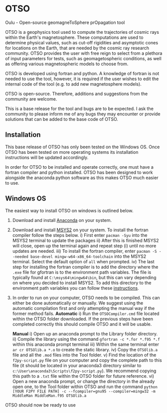 # OTSO
Oulu - Open-source geomagneToSphere prOpagation tool

OTSO is a geophysics tool used to compute the trajectories of cosmic rays within the Earth's magnetosphere. 
These computations are used to determine physical values, such as cut-off rigidities and asymptotic cones for locations on the Earth, 
that are needed by the cosmic ray research community.
OTSO provides the user with free reign to select from a plethora of input parameters for tests, such as geomagetospheric conditions, 
as well as offering various magnetospheric models to choose from. 

OTSO is developed using fortran and python. A knowledge of fortran is not needed to use the tool, however, it is required if the user wishes to edit the internal code of the tool (e.g. to add new magnetosphere models). 

OTSO is open-source. Therefore, additions and suggestions from the community are welcome. 

This is a base release for the tool and bugs are to be expected. I ask the community to please inform me of any bugs they may encounter or provide solutions that can be added to the base code of OTSO.

## Installation

This base release of OTSO has only been tested on the Windows OS.
Once OTSO has been tested on more operating systems its installation instructions will be updated accordingly.

In order for OTSO to be installed and operate correctly, one must have a fortran compiler and python installed.
OTSO has been designed to work alongside the anaconda python software as this makes OTSO much easier to use.

## Windows OS
The easiest way to install OTSO on windows is outlined below.

1) Download and install [Anaconda](https://www.anaconda.com/) on your system.

2) Download and install [MSYS2](https://www.msys2.org/) on your system. To install the fortran compiler follow the steps below.
   i) First enter `pacman -Syu` into the MSYS2 terminal to update the packages
   ii) After this is finished MSYS2 will close, open up the terminal again and repeat step (i) until no more updates are needed.
   iii) To install the fortran compiler, enter `pacman -S --needed base-devel mingw-w64-x86_64-toolchain` into the MSYS2 terminal. Select the default option of `all` when prompted.
   iv) The last step for installing the fortran compiler is to add the directory where the `.exe` file for gfortran is to the environment path variables. 
       The file is typically found at `C:\msys64\mingw64\bin`, but this can vary depending on where you decided to install MSYS2.
       To add this directory to the environment path variables you can follow these [instructions](https://learn.microsoft.com/en-us/previous-versions/office/developer/sharepoint-2010/ee537574(v=office.14)).

3) In order to run on your computer, OTSO needs to be compiled. This can either be done automatically or manually. We suggest using the automatic compilation first and only attempting the manual way if the former method fails.
   **Automatic**
   i) Run the `OTSOCompiler.cmd` file located within the OTSO folder downloaded. If the previous steps have been completed correctly this should compile OTSO and it will be usable.

   **Manual**
   i) Open up an anaconda prompt to the Library folder directory.
   ii) Compile the library using the command `gfortran -c *.for *.f95 *.f` within this anaconda prompt terminal
   iii) Within the same terminal enter `ar cr OTSOlib.a *.o` to create the static library.
   iv) Copy the `OTSOlib.a` file and all the `.mod` files into the Tool folder.
   v) Find the location of the `f2py-script.py` file on your computer and copy the complete path to this file (it should be located in your anaconda3 directory similar to `c:\User\anaconda3\Scripts\f2py-script.py`).
      We recommend copying this path to a `.txt` file within the OTSO folder for future reference. 
   vi) Open a new anaconda prompt, or change the directory in the already open one, to the Tool folder within OTSO and run the command `python [YOUR F2PY FILE PATH] -c --fcompiler=gnu95 --compiler=mingw32 -m MiddleMan MiddleMan.f95 OTSOlib.a`

OTSO should now be ready to use